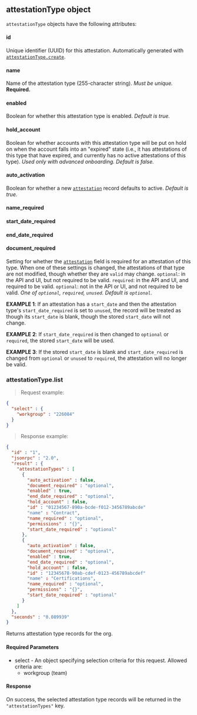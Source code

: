 ## attestationType object

`attestationType` objects have the following attributes:

#### id

Unique identifier (UUID) for this attestation. Automatically generated with [`attestationType.create`](#attestationtype-create).

#### name

Name of the attestation type (255-character string). _Must be unique._ **Required.**

#### enabled

Boolean for whether this attestation type is enabled. _Default is true._

#### hold_account

Boolean for whether accounts with this attestation type will be put on hold on when the account falls into an "expired" state (i.e., it has attestations of this type that have expired, and currently has no active attestations of this type). _Used only with advanced onboarding._ _Default is false._

#### auto_activation

Boolean for whether a new [`attestation`](#attestation-object) record defaults to active. _Default is true._

#### name_required
#### start_date_required
#### end_date_required
#### document_required

Setting for whether the [`attestation`](#attestation-object) field is required for an attestation of this type. When one of these settings is changed, the attestations of that type are not modified, though whether they are `valid` may change. `optional`: in the API and UI, but not required to be valid. `required`: in the API and UI, and required to be valid. `optional`: not in the API or UI, and not required to be valid. _One of `optional`, `required`, `unused`. Default is `optional`._

**EXAMPLE 1**: If an attestation has a `start_date` and then the attestation type's `start_date_required` is set to `unused`, the record will be treated as though its `start_date` is blank, though the stored `start_date` will not change.

**EXAMPLE 2**: If `start_date_required` is then changed to `optional` or `required`, the stored `start_date` will be used.

**EXAMPLE 3**: If the stored `start_date` is blank and `start_date_required` is changed from `optional` or `unused` to `required`, the attestation will no longer be valid.


### attestationType.list

> Request example:

```JSON
{
  "select" : {
    "workgroup" : "226084"
  }
}
```

> Response example:

```JSON
{
  "id" : "1",
  "jsonrpc" : "2.0",
  "result" : {
    "attestationTypes" : [
      {
        "auto_activation" : false,
        "document_required" : "optional",
        "enabled" : true,
        "end_date_required" : "optional",
        "hold_account" : false,
        "id" : "01234567-890a-bcde-f012-3456789abcde"
        "name" : "Contract",
        "name_required" : "optional",
        "permissions" : "{}",
        "start_date_required" : "optional"
      },
      {
        "auto_activation" : false,
        "document_required" : "optional",
        "enabled" : true,
        "end_date_required" : "optional",
        "hold_account" : false,
        "id" : "12345678-90ab-cdef-0123-456789abcdef"
        "name" : "Certifications",
        "name_required" : "optional",
        "permissions" : "{}",
        "start_date_required" : "optional"
      }
    ]
  },
  "seconds" : "0.089939"
}
```

<span class="tryit" id="attestationtype-list-tryit"></span>
Returns attestation type records for the org.

#### Required Parameters

* select - An object specifying selection criteria for this request. Allowed criteria are:
  * workgroup (team)


#### Response

On success, the selected attestation type records will be returned in the `"attestationTypes"` key.
